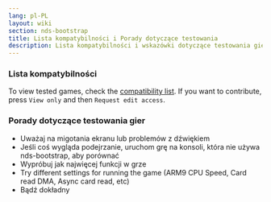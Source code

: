 ```yaml
---
lang: pl-PL
layout: wiki
section: nds-bootstrap
title: Lista kompatybilności i Porady dotyczące testowania
description: Lista kompatybilności i wskazówki dotyczące testowania gier
---
```


### Lista kompatybilności
To view tested games, check the [compatibility list](https://docs.google.com/spreadsheets/d/1LRTkXOUXraTMjg1eedz_f7b5jiuyMv2x6e_jY_nyHSc/). If you want to contribute, press `View only` and then `Request edit access`.

### Porady dotyczące testowania gier
- Uważaj na migotania ekranu lub problemów z dźwiękiem
- Jeśli coś wygląda podejrzanie, uruchom grę na konsoli, która nie używa nds-bootstrap, aby porównać
- Wypróbuj jak najwięcej funkcji w grze
- Try different settings for running the game (ARM9 CPU Speed, Card read DMA, Async card read, etc)
- Bądź dokładny
